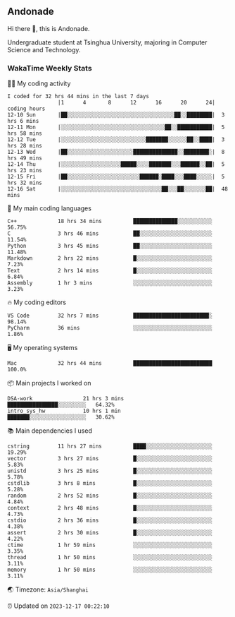 ## Andonade

Hi there 👋, this is Andonade.

Undergraduate student at Tsinghua University, majoring in Computer Science and Technology.

### WakaTime Weekly Stats

🧑‍💻 My coding activity 

```text
I coded for 32 hrs 44 mins in the last 7 days
          		|1      4       8      12      16      20      24|	coding hours
12-10 Sun		|██░░░░░░░░░░░░░░░░░░░░░░░░░░░░░░░░░░██░░████████|	3 hrs 6 mins
12-11 Mon		|░░░░░░░░░░░░░░░░░░░░░░░░░░░░░░░░░██░░███████████|	5 hrs 58 mins
12-12 Tue		|░░░░░░░░░░░░░░░░░░░░░░░░░░░███████░░░░░░██░░████|	3 hrs 28 mins
12-13 Wed		|██░░░░░░░░░░░░░░░░░░░░░██████████████░░████████░|	8 hrs 49 mins
12-14 Thu		|░░░░░░░░░░░░░░░░░░░█████░░░░███████░░░██████░░██|	5 hrs 23 mins
12-15 Fri		|██░░░░░░░░░░░░░░░░░░░░░░░██████░████░░░████░░░░░|	5 hrs 32 mins
12-16 Sat		|░░░░░░░░░░░░░░░░░░░░░░░░░░░░░░░░██░░░██░░░░░░░██|	48 mins
```

🌱 My main coding languages 

```text
C++            	18 hrs 34 mins      	██████████████░░░░░░░░░░░	56.75%
C              	3 hrs 46 mins       	██░░░░░░░░░░░░░░░░░░░░░░░	11.54%
Python         	3 hrs 45 mins       	██░░░░░░░░░░░░░░░░░░░░░░░	11.48%
Markdown       	2 hrs 22 mins       	█░░░░░░░░░░░░░░░░░░░░░░░░	7.23%
Text           	2 hrs 14 mins       	█░░░░░░░░░░░░░░░░░░░░░░░░	6.84%
Assembly       	1 hr 3 mins         	░░░░░░░░░░░░░░░░░░░░░░░░░	3.23%
```

🔥 My coding editors 

```text
VS Code        	32 hrs 7 mins       	████████████████████████░	98.14%
PyCharm        	36 mins             	░░░░░░░░░░░░░░░░░░░░░░░░░	1.86%
```

🖥️ My operating systems 

```text
Mac            	32 hrs 44 mins      	█████████████████████████	100.0%
```

📦 Main projects I worked on 

```text
DSA-work            	21 hrs 3 mins       	████████████████░░░░░░░░░	64.32%
intro_sys_hw        	10 hrs 1 min        	███████░░░░░░░░░░░░░░░░░░	30.62%
```

📚 Main dependencies I used 

```text
cstring        	11 hrs 27 mins      	████░░░░░░░░░░░░░░░░░░░░░	19.29%
vector         	3 hrs 27 mins       	█░░░░░░░░░░░░░░░░░░░░░░░░	5.83%
unistd         	3 hrs 25 mins       	█░░░░░░░░░░░░░░░░░░░░░░░░	5.78%
cstdlib        	3 hrs 8 mins        	█░░░░░░░░░░░░░░░░░░░░░░░░	5.28%
random         	2 hrs 52 mins       	█░░░░░░░░░░░░░░░░░░░░░░░░	4.84%
context        	2 hrs 48 mins       	█░░░░░░░░░░░░░░░░░░░░░░░░	4.73%
cstdio         	2 hrs 36 mins       	█░░░░░░░░░░░░░░░░░░░░░░░░	4.38%
assert         	2 hrs 30 mins       	█░░░░░░░░░░░░░░░░░░░░░░░░	4.22%
ctime          	1 hr 59 mins        	░░░░░░░░░░░░░░░░░░░░░░░░░	3.35%
thread         	1 hr 50 mins        	░░░░░░░░░░░░░░░░░░░░░░░░░	3.11%
memory         	1 hr 50 mins        	░░░░░░░░░░░░░░░░░░░░░░░░░	3.11%
```

🌏 Timezone: `Asia/Shanghai`

⏰ Updated on `2023-12-17 00:22:10`